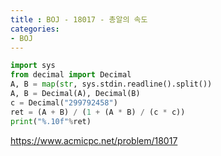```yaml
---
title : BOJ - 18017 - 총알의 속도
categories:
- BOJ
---
```


```python
import sys
from decimal import Decimal
A, B = map(str, sys.stdin.readline().split())
A, B = Decimal(A), Decimal(B)
c = Decimal("299792458")
ret = (A + B) / (1 + (A * B) / (c * c))
print("%.10f"%ret)

```

https://www.acmicpc.net/problem/18017


